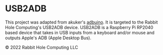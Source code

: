 # USB2ADB
This project was adapted from akuker's [adbuino](https://github.com/akuker/adbuino). It is targeted to the Rabbit Hole Computing's USB2ADB device. USB2ADB is a Raspberry Pi RP2040 based device that takes in USB inputs from a keyboard and/or mouse and outputs Apple's ADB (Apple Desktop Bus).  

© 2022 Rabbit Hole Computing LLC
